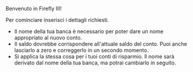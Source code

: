 Benvenuto in Firefly III!

Per cominciare inserisci i dettagli richiesti.

* Il nome della tua banca è necessario per poter dare un nome appropriato al nuovo conto.
* Il saldo dovrebbe corrispondere all'attuale saldo del conto. Puoi anche lasciarlo a zero e correggerlo in un secondo momento.
* Si applica la stessa cosa per i tuoi conti di risparmio. Il nome sarà derivato dal nome della tua banca, ma potrai cambiarlo in seguito.